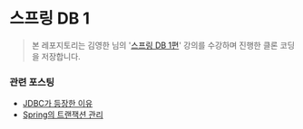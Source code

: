 # 스프링 DB 1

> 본 레포지토리는 김영한 님의 '[스프링 DB 1편](https://inf.run/pb4h)' 강의를 수강하며 진행한 클론 코딩을 저장합니다.

### 관련 포스팅

- [JDBC가 등장한 이유](https://yeonyeon.tistory.com/217)
- [Spring의 트랜잭션 관리](https://yeonyeon.tistory.com/223)
